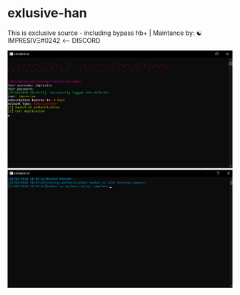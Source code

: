 # exlusive-han
This is exclusive source - including bypass hb+ | Maintance by: ☯ IMPRESIVΞ#0242 <-- DISCORD

![proof](images/feature.png)
![proof](images/feature2.png)
